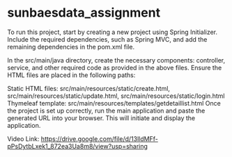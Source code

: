 # sunbaesdata_assignment
To run this project, start by creating a new project using Spring Initializer. Include the required dependencies, such as Spring MVC, and add the remaining dependencies in the pom.xml file.

In the src/main/java directory, create the necessary components: controller, service, and other required code as provided in the above files. Ensure the HTML files are placed in the following paths:

Static HTML files: src/main/resources/static/create.html, src/main/resources/static/update.html, src/main/resources/static/login.html
Thymeleaf template: src/main/resources/templates/getdetaillist.html
Once the project is set up correctly, run the main application and paste the generated URL into your browser. This will initiate and display the application.

Video Link: https://drive.google.com/file/d/13lldMFf-pPsDytbLxek1_872ea3Ua8m8/view?usp=sharing
